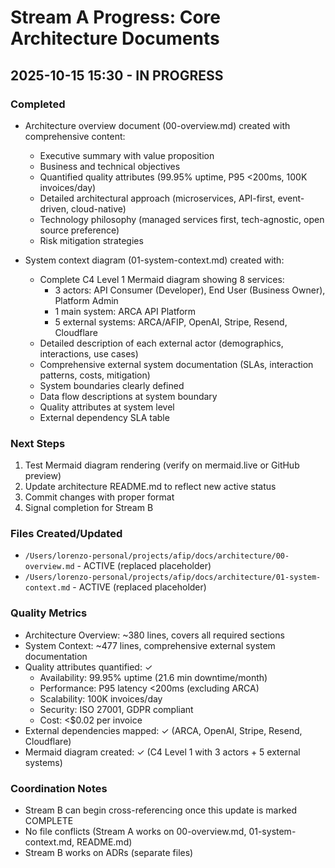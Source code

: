 # Stream A Progress: Core Architecture Documents

## 2025-10-15 15:30 - IN PROGRESS

### Completed
- Architecture overview document (00-overview.md) created with comprehensive content:
  - Executive summary with value proposition
  - Business and technical objectives
  - Quantified quality attributes (99.95% uptime, P95 <200ms, 100K invoices/day)
  - Detailed architectural approach (microservices, API-first, event-driven, cloud-native)
  - Technology philosophy (managed services first, tech-agnostic, open source preference)
  - Risk mitigation strategies

- System context diagram (01-system-context.md) created with:
  - Complete C4 Level 1 Mermaid diagram showing 8 services:
    - 3 actors: API Consumer (Developer), End User (Business Owner), Platform Admin
    - 1 main system: ARCA API Platform
    - 5 external systems: ARCA/AFIP, OpenAI, Stripe, Resend, Cloudflare
  - Detailed description of each external actor (demographics, interactions, use cases)
  - Comprehensive external system documentation (SLAs, interaction patterns, costs, mitigation)
  - System boundaries clearly defined
  - Data flow descriptions at system boundary
  - Quality attributes at system level
  - External dependency SLA table

### Next Steps
1. Test Mermaid diagram rendering (verify on mermaid.live or GitHub preview)
2. Update architecture README.md to reflect new active status
3. Commit changes with proper format
4. Signal completion for Stream B

### Files Created/Updated
- `/Users/lorenzo-personal/projects/afip/docs/architecture/00-overview.md` - ACTIVE (replaced placeholder)
- `/Users/lorenzo-personal/projects/afip/docs/architecture/01-system-context.md` - ACTIVE (replaced placeholder)

### Quality Metrics
- Architecture Overview: ~380 lines, covers all required sections
- System Context: ~477 lines, comprehensive external system documentation
- Quality attributes quantified: ✓
  - Availability: 99.95% uptime (21.6 min downtime/month)
  - Performance: P95 latency <200ms (excluding ARCA)
  - Scalability: 100K invoices/day
  - Security: ISO 27001, GDPR compliant
  - Cost: <$0.02 per invoice
- External dependencies mapped: ✓ (ARCA, OpenAI, Stripe, Resend, Cloudflare)
- Mermaid diagram created: ✓ (C4 Level 1 with 3 actors + 5 external systems)

### Coordination Notes
- Stream B can begin cross-referencing once this update is marked COMPLETE
- No file conflicts (Stream A works on 00-overview.md, 01-system-context.md, README.md)
- Stream B works on ADRs (separate files)
